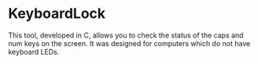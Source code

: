 # KeyboardLock
This tool, developed in C, allows you to check the status of the caps and num keys on the screen.
It was designed for computers which do not have keyboard LEDs.